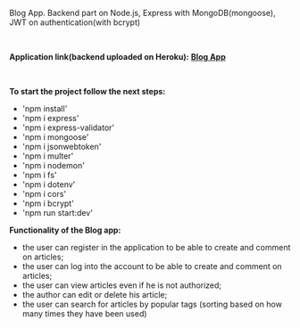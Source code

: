 Blog App. Backend part on Node.js, Express with MongoDB(mongoose), JWT on authentication(with bcrypt)

&nbsp;

<strong>Application link(backend uploaded on Heroku):</strong>
<strong><a href="https://mern-app-frontend-flra8ec5w-snapsterr.vercel.app">Blog App</a></strong>

&nbsp;

<strong>To start the project follow the next steps:</strong>

- 'npm install'
- 'npm i express'
- 'npm i express-validator'
- 'npm i mongoose'
- 'npm i jsonwebtoken'
- 'npm i multer'
- 'npm i nodemon'
- 'npm i fs'
- 'npm i dotenv'
- 'npm i cors'
- 'npm i bcrypt'
- 'npm run start:dev'

<strong>Functionality of the Blog app:</strong>

- the user can register in the application to be able to create and comment on articles;
- the user can log into the account to be able to create and comment on articles;
- the user can view articles even if he is not authorized;
- the author can edit or delete his article;
- the user can search for articles by popular tags (sorting based on how many times they have been used)

